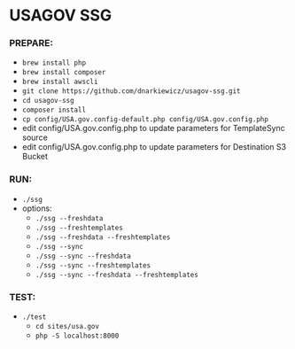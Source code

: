 # USAGOV SSG


### PREPARE:
* `brew install php`
* `brew install composer`
* `brew install awscli`
* `git clone https://github.com/dnarkiewicz/usagov-ssg.git`
* `cd usagov-ssg`
* `composer install`
* `cp config/USA.gov.config-default.php config/USA.gov.config.php`
* edit config/USA.gov.config.php to update parameters for TemplateSync source
* edit config/USA.gov.config.php to update parameters for Destination S3 Bucket

### RUN:
* `./ssg`
* options:
  * `./ssg --freshdata`
  * `./ssg --freshtemplates`
  * `./ssg --freshdata --freshtemplates`
  * `./ssg --sync`
  * `./ssg --sync --freshdata`
  * `./ssg --sync --freshtemplates`
  * `./ssg --sync --freshdata --freshtemplates`

### TEST:
* `./test`
  * `cd sites/usa.gov`
  * `php -S localhost:8000`

